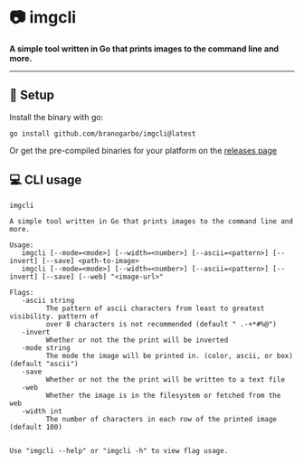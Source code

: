 # 📷 **imgcli**
**A simple tool written in Go that prints images to the command line and more.**

---

## 🔧 **Setup**
Install the binary with go:
```
go install github.com/branogarbo/imgcli@latest
```

Or get the pre-compiled binaries for your platform on the [releases page](https://github.com/branogarbo/imgcli/releases)


## 💻 **CLI usage**
```
imgcli

A simple tool written in Go that prints images to the command line and more.

Usage:
   imgcli [--mode=<mode>] [--width=<number>] [--ascii=<pattern>] [--invert] [--save] <path-to-image>
   imgcli [--mode=<mode>] [--width=<number>] [--ascii=<pattern>] [--invert] [--save] [--web] "<image-url>"

Flags:
   -ascii string
         The pattern of ascii characters from least to greatest visibility. pattern of 
         over 8 characters is not recommended (default " .-+*#%@")
   -invert
         Whether or not the the print will be inverted
   -mode string
         The mode the image will be printed in. (color, ascii, or box) (default "ascii")
   -save
         Whether or not the the print will be written to a text file
   -web
         Whether the image is in the filesystem or fetched from the web
   -width int
         The number of characters in each row of the printed image (default 100)


Use "imgcli --help" or "imgcli -h" to view flag usage.
```
